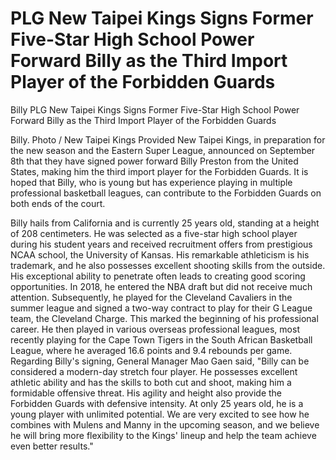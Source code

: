 #  PLG New Taipei Kings Signs Former Five-Star High School Power Forward Billy as the Third Import Player of the Forbidden Guards

Billy 
  PLG New Taipei Kings Signs Former Five-Star High School Power Forward Billy as the Third Import Player of the Forbidden Guards

Billy. Photo / New Taipei Kings Provided
New Taipei Kings, in preparation for the new season and the Eastern Super League, announced on September 8th that they have signed power forward Billy Preston from the United States, making him the third import player for the Forbidden Guards. It is hoped that Billy, who is young but has experience playing in multiple professional basketball leagues, can contribute to the Forbidden Guards on both ends of the court.

Billy hails from California and is currently 25 years old, standing at a height of 208 centimeters. He was selected as a five-star high school player during his student years and received recruitment offers from prestigious NCAA school, the University of Kansas. His remarkable athleticism is his trademark, and he also possesses excellent shooting skills from the outside. His exceptional ability to penetrate often leads to creating good scoring opportunities. In 2018, he entered the NBA draft but did not receive much attention. Subsequently, he played for the Cleveland Cavaliers in the summer league and signed a two-way contract to play for their G League team, the Cleveland Charge. This marked the beginning of his professional career. He then played in various overseas professional leagues, most recently playing for the Cape Town Tigers in the South African Basketball League, where he averaged 16.6 points and 9.4 rebounds per game. Regarding Billy's signing, General Manager Mao Gaen said, "Billy can be considered a modern-day stretch four player. He possesses excellent athletic ability and has the skills to both cut and shoot, making him a formidable offensive threat. His agility and height also provide the Forbidden Guards with defensive intensity. At only 25 years old, he is a young player with unlimited potential. We are very excited to see how he combines with Mulens and Manny in the upcoming season, and we believe he will bring more flexibility to the Kings' lineup and help the team achieve even better results."